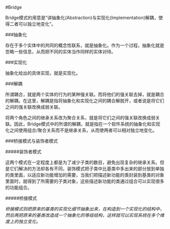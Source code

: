 #Bridge

Bridge模式的用意是“讲抽象化(Abstraction)与实现化(Implementation)解耦，使得二者可以独立地变化”。

###抽象化

存在于多个实体中的共同的概念性联系，就是抽象化。作为一个过程，抽象化就是忽略一些信息，从而把不同的实体当作同样的实体对待。

###实现化

抽象化给出的具体实现，就是实现化。

###解耦

所谓耦合，就是两个实体的行为的某种强关联。而将他们的强关联去掉，就是耦合的解耦。在这里，解耦是指将抽象化和实现化之间的耦合解脱开，或者说是将它们之间的强关联改换成弱关联。

将两个角色之间的继承关系改为聚合关系，就是将它们之间的强关联改换成弱关联。因此，Bridge模式中的所谓的解耦，就是指在一个软件系统的抽象化和实现化之间使用组合/聚合关系而不是继承关系，从而使两者可以相对独立地变化。

###桥接模式与装饰者模式

#####装饰者模式

这两个模式在一定程度上都是为了减少子类的数目，避免出现复杂的继承关系。但是它们解决的方法却各有不同，装饰模式把子类中比基类中多出来的部分放到单独的类里面，以适应新功能增加的需要，当我们把描述新功能的类封装到基类的对象里面时，就得到了所需要的子类对象，这些描述新功能的类通过组合可以实现很多的功能组合。

#####桥接模式

*桥接模式则把原来的基类的实现化细节抽象出来，在构造到一个实现化的结构中，然后再把原来的基类改造成一个抽象化的等级结构，这样就可以实现系统在多个维度上的独立变化。*
